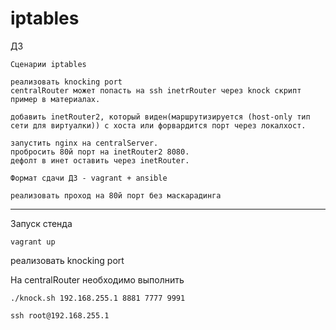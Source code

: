 # iptables

ДЗ

    Сценарии iptables

    реализовать knocking port
    centralRouter может попасть на ssh inetrRouter через knock скрипт пример в материалах.

    добавить inetRouter2, который виден(маршрутизируется (host-only тип сети для виртуалки)) с хоста или форвардится порт через локалхост.

    запустить nginx на centralServer.
    пробросить 80й порт на inetRouter2 8080.
    дефолт в инет оставить через inetRouter.

    Формат сдачи ДЗ - vagrant + ansible

    реализовать проход на 80й порт без маскарадинга

---

Запуск стенда

    vagrant up 


реализовать knocking port

На centralRouter необходимо выполнить 

    ./knock.sh 192.168.255.1 8881 7777 9991

    ssh root@192.168.255.1